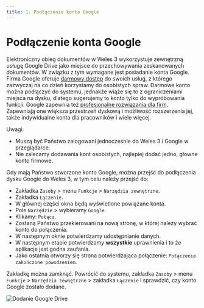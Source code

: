 ```yaml
---
title: 1. Podłączenie konta Google
---
```


# Podłączenie konta Google

Elektroniczny obieg dokumentów w Weles 3 wykorzystuje zewnętrzną usługę Google Drive jako miejsce do przechowywania zeskanowanych dokumentów. W związku z tym wymagane jest posiadanie konta Google. Firma Google oferuje [darmowy dostęp](https://www.google.com/intl/pl/gmail/about/) do swoich usług, z którego zazwyczaj na co dzień korzystamy do osobistych spraw. Darmowe konto można podłączyć do systemu, jednakże wiąże się to z ograniczeniami miejsca na dysku, dlatego sugerujemy to konto tylko do wypróbowania funkcji. Google zapewnia też [profesjonalne rozwiązania dla firm](https://workspace.google.com/). Zapewniają one większa przestrzeń dyskową i możliwość rozszerzenia jej, także indywidualne konta dla pracowników i wiele więcej.

Uwagi:
- Muszą być Państwo zalogowani jednocześnie do Weles 3 i Google w przeglądarce.
- Nie zalecamy dodawania kont osobistych, najlepiej dodać jedno, głowne konto firmowe.

Gdy mają Państwo stworzone konto Google, można przejść do podłączenia dysku Google do Weles 3, w tym celu należy przejść do:

- Zakładka `Zasoby` > menu `Funkcje` > `Narzędzia zewnętrzne`.
- Zakładka `Łączenie`.
- W głównej części okna będą wyświetlone powiązane konta.
- Pole `Narzędzie` > wybieramy `Google`.
- Klikamy: `Połącz`.
- Zostaną Państwo przekierowani na nową stronę, w której należy wybrać konto do połączenia.
- W następnym oknie potwierdzamy udostępnianie danych.
- W następnym etapie potwierdzamy **wszystkie** uprawnienia i to że aplikacje jest godna zaufania.
- Jako ostatnia otworzy się strona potwierdzająca połączenie: `Połączenie zakończone powodzeniem`.

Zakładkę można zamknąć. Powrócić do systemu, zakładka `Zasoby` > menu `Funkcje` > `Narzędzia zewnętrzne` > zakładka `Łączenie` i sprawdzić, czy konto Google zostało dodane.

![Dodanie Google Drive](dodaniekontagoogle.gif)